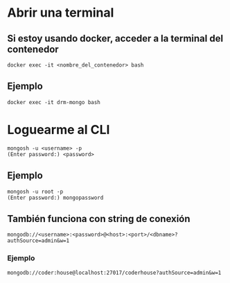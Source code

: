 
# Abrir una terminal
## Si estoy usando docker, acceder a la terminal del contenedor
    docker exec -it <nombre_del_contenedor> bash

## Ejemplo
    docker exec -it drm-mongo bash

# Loguearme al CLI
    mongosh -u <username> -p
    (Enter password:) <password>

## Ejemplo
    mongosh -u root -p
    (Enter password:) mongopassword

## También funciona con string de conexión
    mongodb://<username>:<password>@<host>:<port>/<dbname>?authSource=admin&w=1

### Ejemplo
    mongodb://coder:house@localhost:27017/coderhouse?authSource=admin&w=1
